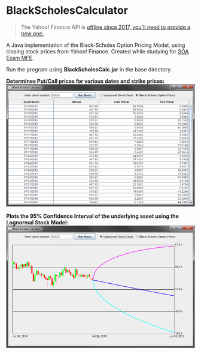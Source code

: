 # BlackScholesCalculator
> The Yahoo! Finance API is [offline since 2017, you'll need to provide a new one.](https://stackoverflow.com/questions/44057580/yahoo-finance-api-changes-2017)

A Java implementation of the Black-Scholes Option Pricing Model, using closing stock prices from Yahoo! Finance. Created while studying for [SOA Exam MFE](https://www.soa.org/education/exam-req/edu-exam-mfe-detail.aspx).

Run the program using **BlackScholesCalc.jar** in the base directory.

**Determines Put/Call prices for various dates and strike prices:**
![alt tag](/screenshots/OptionPrices.png)

**Plots the 95% Confidence Interval of the underlying asset using the Lognormal Stock Model:**
![alt tag](/screenshots/LognormalStockModel.png)
